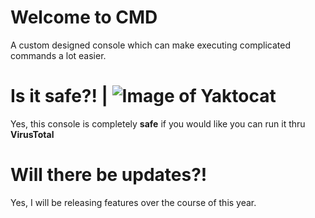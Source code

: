 # Welcome to CMD
A custom designed console which can make executing complicated commands a lot easier.

# Is it safe?! | ![Image of Yaktocat](https://i.imgur.com/Di58BYX.png)
Yes, this console is completely __safe__ if you would like you can run it thru **VirusTotal**

# Will there be updates?!
Yes, I will be releasing features over the course of this year.
